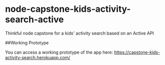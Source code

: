 # node-capstone-kids-activity-search-active
Thinkful node capstone for a kids' activity search based on an Active API

##Working Prototype

You can access a working prototype of the app here: https://capstone-kids-activity-search.herokuapp.com/
